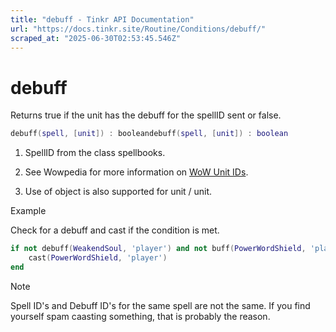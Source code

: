 ```yaml
---
title: "debuff - Tinkr API Documentation"
url: "https://docs.tinkr.site/Routine/Conditions/debuff/"
scraped_at: "2025-06-30T02:53:45.546Z"
---
```


# debuff

Returns true if the unit has the debuff for the spellID sent or false.

```lua
debuff(spell, [unit]) : booleandebuff(spell, [unit]) : boolean
```

1.  SpellID from the class spellbooks.
    
2.  See Wowpedia for more information on [WoW Unit IDs](https://wowpedia.fandom.com/wiki/UnitId).
    
3.  Use of object is also supported for unit / unit.
    

Example

Check for a debuff and cast if the condition is met.

```lua
if not debuff(WeakendSoul, 'player') and not buff(PowerWordShield, 'player') then    cast(PowerWordShield, 'player')endif not debuff(WeakendSoul, 'player') and not buff(PowerWordShield, 'player') then
    cast(PowerWordShield, 'player')
end
```

Note

Spell ID's and Debuff ID's for the same spell are not the same. If you find yourself spam caasting something, that is probably the reason.